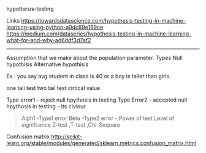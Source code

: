 hypothesis-testing


Links 
https://towardsdatascience.com/hypothesis-testing-in-machine-learning-using-python-a0dc89e169ce
https://medium.com/dataseries/hypothesis-testing-in-machine-learning-what-for-and-why-ad6ddf3d7af2

---
Assumption that we make about the population parameter.
Types 
Null hypothisis 
Alternative hypothisis 

Ex : you say avg student in class is 40 or a boy is taller than girls.

one tali test 
two tail test 
cirtical value 

Type error1 - reject null hpythosis in testing 
Type Error2 - accepted null hpythosis in testing - its civiour 
>Alph1 -Type1 error
>Beta -Type2 error - Power of test 
>Level of signifcance 
> Z-test ,T-test ,Chi-Sequare

Confusion matrix
http://scikit-learn.org/stable/modules/generated/sklearn.metrics.confusion_matrix.html
